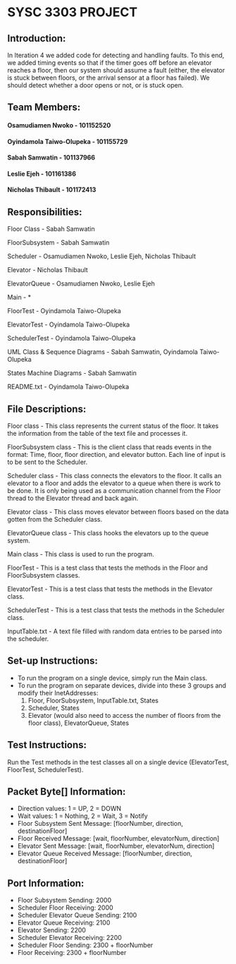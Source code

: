 # SYSC 3303 PROJECT


## Introduction:
In Iteration 4 we added code for detecting and handling faults. To this end, we added timing events so that if the timer goes off before an elevator reaches a floor, then our system should assume a fault (either, the elevator is stuck between floors, or the arrival sensor at a floor has failed). We should detect whether a door opens or not, or is stuck open.


## Team Members:
#### Osamudiamen Nwoko - 101152520
#### Oyindamola Taiwo-Olupeka - 101155729
#### Sabah Samwatin - 101137966
#### Leslie Ejeh - 101161386
#### Nicholas Thibault - 101172413


## Responsibilities:
Floor Class - Sabah Samwatin

FloorSubsystem - Sabah Samwatin

Scheduler - Osamudiamen Nwoko, Leslie Ejeh, Nicholas Thibault

Elevator - Nicholas Thibault

ElevatorQueue - Osamudiamen Nwoko, Leslie Ejeh

Main - *

FloorTest -  Oyindamola Taiwo-Olupeka

ElevatorTest - Oyindamola Taiwo-Olupeka

SchedulerTest - Oyindamola Taiwo-Olupeka

UML Class & Sequence Diagrams - Sabah Samwatin, Oyindamola Taiwo-Olupeka

States Machine Diagrams - Sabah Samwatin

README.txt - Oyindamola Taiwo-Olupeka


## File Descriptions:
Floor class - This class represents the current status of the floor. It takes the information from the table of the text file and processes it.

FloorSubsystem class - This is the client class that reads events in the format: Time, floor, floor direction, and elevator button. Each line of input is to be sent to the Scheduler.

Scheduler class - This class connects the elevators to the floor. It calls an elevator to a floor and adds the elevator to a queue when there is work to be done. It is only being used as a communication channel from the Floor thread to the Elevator thread and back again.

Elevator class - This class moves elevator between floors based on the data gotten from the Scheduler class.

ElevatorQueue class - This class hooks the elevators up to the queue system.

Main class - This class is used to run the program.

FloorTest - This is a test class that tests the methods in the Floor and FloorSubsystem classes.

ElevatorTest - This is a test class that tests the methods in the Elevator class.

SchedulerTest - This is a test class that tests the methods in the Scheduler class.

InputTable.txt - A text file filled with random data entries to be parsed into the scheduler.


## Set-up Instructions:
- To run the program on a single device, simply run the Main class.
- To run the program on separate devices, divide into these 3 groups and modify their InetAddresses:
  1. Floor, FloorSubsystem, InputTable.txt, States
  2. Scheduler, States
  3. Elevator (would also need to access the number of floors from the floor class), ElevatorQueue, States


## Test Instructions:
Run the Test methods in the test classes all on a single device (ElevatorTest, FloorTest, SchedulerTest).


## Packet Byte[] Information:
- Direction values: 1 = UP, 2 = DOWN
- Wait values: 1 = Nothing, 2 = Wait, 3 = Notify
- Floor Subsystem Sent Message: [floorNumber, direction, destinationFloor]
- Floor Received Message: [wait, floorNumber, elevatorNum, direction]
- Elevator Sent Message: [wait, floorNumber, elevatorNum, direction]
- Elevator Queue Received Message: [floorNumber, direction, destinationFloor]

## Port Information:
- Floor Subsystem Sending: 2000
- Scheduler Floor Receiving: 2000
- Scheduler Elevator Queue Sending: 2100
- Elevator Queue Receiving: 2100
- Elevator Sending: 2200
- Scheduler Elevator Receiving: 2200
- Scheduler Floor Sending: 2300 + floorNumber
- Floor Receiving: 2300 + floorNumber
